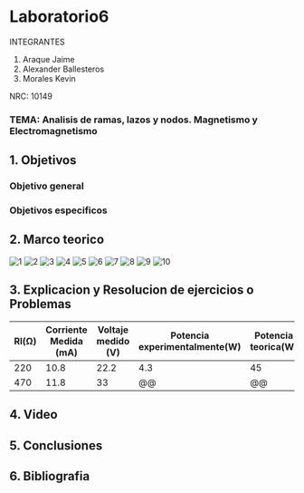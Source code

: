 # Laboratorio6
INTEGRANTES

1. Araque Jaime
2. Alexander Ballesteros
3. Morales Kevin

NRC: 10149
### TEMA: Analisis de ramas, lazos y nodos. Magnetismo y Electromagnetismo 
## 1. Objetivos
### Objetivo general
### Objetivos especificos
## 2. Marco teorico


![1](https://user-images.githubusercontent.com/93224166/149435789-1e4e0e12-94a4-4a94-a73f-10f6b476dbd3.png)
![2](https://user-images.githubusercontent.com/93224166/149435791-89dcf22f-9887-4877-8f06-231c28369443.png)
![3](https://user-images.githubusercontent.com/93224166/149435794-d939d5e1-8d9f-4ce2-922d-03a8cadb63d1.png)
![4](https://user-images.githubusercontent.com/93224166/149435797-4af980f0-3b01-47d8-9af1-0b9cf7e84821.png)
![5](https://user-images.githubusercontent.com/93224166/149435798-7ff53918-e740-40ef-9915-dbaf03496594.png)
![6](https://user-images.githubusercontent.com/93224166/149435799-c70d6ffb-d105-4611-97d1-04545a074994.png)
![7](https://user-images.githubusercontent.com/93224166/149435802-0c95cf93-be02-4828-ac74-7d257ff6e794.png)
![8](https://user-images.githubusercontent.com/93224166/149435780-06813995-b030-4db5-8e9d-50cada353e95.png)
![9](https://user-images.githubusercontent.com/93224166/149435785-3e0d7507-8c7e-44ef-869f-73b4089ad281.png)
![10](https://user-images.githubusercontent.com/93224166/149435787-ca2bbfa3-0e66-475e-a0b5-d17c094233c5.png)



## 3. Explicacion y Resolucion de ejercicios o Problemas

|Rl(Ω)|Corriente Medida (mA)|Voltaje medido (V)| Potencia experimentalmente(W)| Potencia teorica(W)|
|-------|----|---|---|----|
|220|10.8|22.2|4.3|45|
|470|11.8|33|@@|@@|11|


## 4. Video 
## 5. Conclusiones
## 6. Bibliografia
